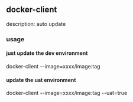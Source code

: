## docker-client
description: auto update
### usage
#### just update the dev environment
docker-client --image=xxxx/image:tag
#### update the uat environment
docker-client --image=xxxx/image:tag --uat=true